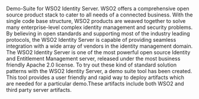 Demo-Suite for WSO2 Identity Server.
WSO2 offers a comprehensive open source product stack to cater to all needs of a connected business. With the single code base structure, WSO2 products are weaved together to solve many enterprise-level complex identity management and security problems. By believing in open standards and supporting most of the industry leading protocols, the WSO2 Identity Server is capable of providing seamless integration with a wide array of vendors in the identity management domain. The WSO2 Identity Server is one of the most powerful open source Identity and Entitlement Management server, released under the most business friendly Apache 2.0 license.
To try out these kind of standard solution patterns with the WSO2 Identity Server, a demo suite tool has been created. This tool provides a user friendly and rapid way to deploy artifacts which are needed for a particular demo.These artifacts include both WSO2 and third party server artifacts.
